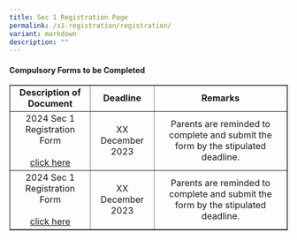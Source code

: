 ```yaml
---
title: Sec 1 Registration Page
permalink: /s1-registration/registration/
variant: markdown
description: ""
---
```

<h4>Compulsory Forms to be Completed</h4>
<table border="1" style="border-collapse: collapse; width: 100%;">
	<tbody>
		<tr>
			<td align="center" style="font-weight: bold;">Description of Document</td>
			<td align="center" style="font-weight: bold;">Deadline</td>
			<td align="center" style="font-weight: bold;">Remarks</td>
		</tr>
		<tr>
			<td valign="middle" align="center">2024 Sec 1 Registration Form<br><br><a href="https://vle.learning.moe.edu.sg/login">click here</a></td>
			<td valign="middle" align="center">XX December 2023</td>
			<td valign="middle" align="center">Parents are reminded to complete and submit the form by the stipulated deadline.</td>
		</tr>
		<tr>
			<td valign="middle" align="center">2024 Sec 1 Registration Form<br><br><a href="https://vle.learning.moe.edu.sg/login">click here</a></td>
			<td valign="middle" align="center">XX December 2023</td>
			<td valign="middle" align="center">Parents are reminded to complete and submit the form by the stipulated deadline.</td>
		</tr>
	</tbody>
	</table>
